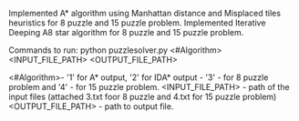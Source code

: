 Implemented A* algorithm using Manhattan distance and Misplaced tiles heuristics for 8 puzzle and 15 puzzle problem.
Implemented Iterative Deeping A8 star algorithm for 8 puzzle and 15 puzzle problem.

Commands to run: python puzzlesolver.py <#Algorithm> <N> <INPUT_FILE_PATH> <OUTPUT_FILE_PATH>

<#Algorithm>- '1' for A* output, '2' for IDA* output
<N>- '3' - for 8 puzzle problem and '4' - for 15 puzzle problem.
<INPUT_FILE_PATH> - path of the input files (attached 3.txt foor 8 puzzle and 4.txt for 15 puzzle problem)
<OUTPUT_FILE_PATH> - path to output file.

